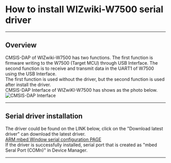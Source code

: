# How to install WIZwiki-W7500 serial driver

-----


## Overview

CMSIS-DAP of WIZwiki-W7500 has two functions. The first function is
firmware writing to the W7500 (Target MCU) through USB Interface. The
second function is to receive and transmit data in the UART1 of W7500
using the USB Interface.  
The first function is used without the driver, but the second function
is used after install the driver.  
CMSIS-DAP Interface of WIZwiKI-W7500 has shows as the photo below.  
![CMSIS-DAP Interface](/document_framework/img/products/w7500/overview/cmsis-dap_block.png)

-----


## Serial driver installation

The driver could be found on the LINK below, click on the "Download
latest driver" can download the latest driver.  
[ARM mbed Window serial configuration PAGE](http://developer.mbed.org/handbook/Windows-serial-configuration)  
If the driver is successfully installed, serial port that is created as
"mbed Seral Port (COMn)" in Device Manager.

-----
